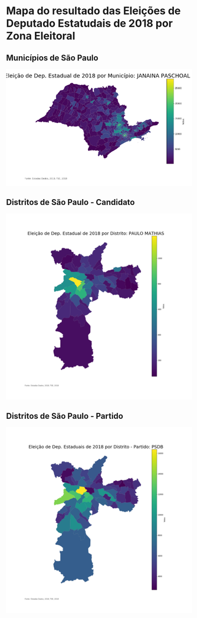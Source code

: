 # Mapa do resultado das Eleições de Deputado Estatudais de 2018 por Zona Eleitoral

## Municípios de São Paulo
![Screenshot](sp-estado.png)

## Distritos de São Paulo - Candidato
![Screenshot](sp-distrito.png)

## Distritos de São Paulo - Partido
![Screenshot](sp-distrito-partido.png)
